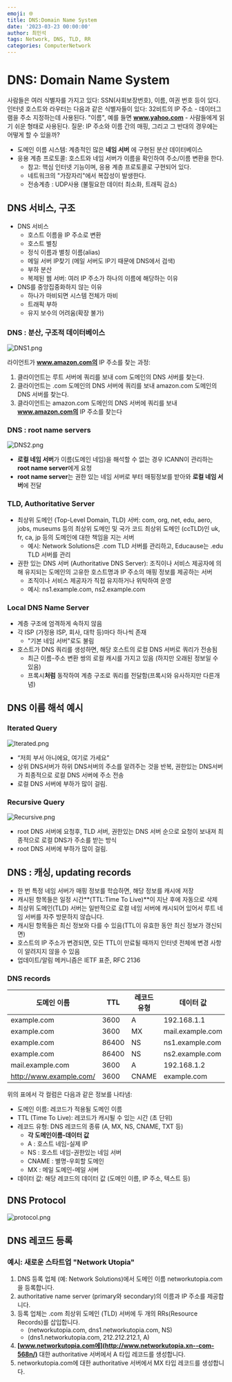 ```yaml
---
emoji: 🌐
title: DNS:Domain Name System
date: '2023-03-23 00:00:00'
author: 최민석
tags: Network, DNS, TLD, RR
categories: ComputerNetwork
---
```

# DNS: Domain Name System

사람들은 여러 식별자를 가지고 있다:
SSN(사회보장번호), 이름, 여권 번호 등이 있다.
인터넷 호스트와 라우터는 다음과 같은 식별자들이 있다:
32비트의 IP 주소 - 데이터그램을 주소 지정하는데 사용된다.
"이름", 예를 들면 **www.yahoo.com** - 사람들에게 읽기 쉬운 형태로 사용된다.
질문: IP 주소와 이름 간의 매핑, 그리고 그 반대의 경우에는 어떻게 할 수 있을까?

- 도메인 이름 시스템:
  계층적인 많은 **네임 서버** 에 구현된 분산 데이터베이스
- 응용 계층 프로토콜: 호스트와 네임 서버가 이름을 확인하여 주소/이름 변환을 한다.
    - 참고: 핵심 인터넷 기능이며, 응용 계층 프로토콜로 구현되어 있다.
    - 네트워크의 "가장자리"에서 복잡성이 발생한다.
    - 전송계층 : UDP사용 (불필요한 데이터 최소화, 트래픽 감소)

## DNS 서비스, 구조

- DNS 서비스
    - 호스트 이름을 IP 주소로 변환
    - 호스트 별칭
    - 정식 이름과 별칭 이름(alias)
    - 메일 서버 IP찾기 (메일 서버도 IP기 때문에 DNS에서 검색)
    - 부하 분산
    - 복제된 웹 서버: 여러 IP 주소가 하나의 이름에 해당하는 이유
- DNS를 중앙집중화하지 않는 이유
    - 하나가 마비되면 시스템 전체가 마비
    - 트래픽 부하
    - 유지 보수의 어려움(확장 불가)

### DNS : 분산, 구조적 데이터베이스

![DNS1.png](DNS1.png)

라이언트가 **www.amazon.com의** IP 주소를 찾는 과정:

1. 클라이언트는 루트 서버에 쿼리를 보내 com 도메인의 DNS 서버를 찾는다.
2. 클라이언트는 .com 도메인의 DNS 서버에 쿼리를 보내 amazon.com 도메인의 DNS 서버를 찾는다.
3. 클라이언트는 amazon.com 도메인의 DNS 서버에 쿼리를 보내 **www.amazon.com의** IP 주소를 찾는다

### DNS : root name servers

![DNS2.png](DNS2.png)

- **로컬 네임 서버**가 이름(도메인 네임)을 해석할 수 없는 경우 ICANN이 관리하는 **root name server**에게 요청
- **root name server**는 권한 있는 네임 서버로 부터 매핑정보를 받아와 **로컬 네임 서버**에 전달

### TLD, Authoritative Server

- 최상위 도메인 (Top-Level Domain, TLD) 서버: com, org, net, edu, aero, jobs, museums 등의 최상위 도메인 및 국가 코드 최상위 도메인 (ccTLD)인 uk, fr, ca, jp 등의 도메인에 대한 책임을 지는 서버
    - 예시: Network Solutions은 .com TLD 서버를 관리하고, Educause는 .edu TLD 서버를 관리
- 권한 있는 DNS 서버 (Authoritative DNS Server): 조직이나 서비스 제공자에 의해 유지되는 도메인의 고유한 호스트명과 IP 주소의 매핑 정보를 제공하는 서버
    - 조직이나 서비스 제공자가 직접 유지하거나 위탁하여 운영
    - 예시: ns1.example.com, ns2.example.com

### Local DNS Name Server

- 계층 구조에 엄격하게 속하지 않음
- 각 ISP (가정용 ISP, 회사, 대학 등)마다 하나씩 존재
    - "기본 네임 서버"로도 불림
- 호스트가 DNS 쿼리를 생성하면, 해당 호스트의 로컬 DNS 서버로 쿼리가 전송됨
    - 최근 이름-주소 변환 쌍의 로컬 캐시를 가지고 있음 (하지만 오래된 정보일 수 있음)
    - 프록시**처럼** 동작하여 계층 구조로 쿼리를 전달함(프록시와 유사하지만 다른개념)

## DNS 이름 해석 예시

### Iterated Query

![Iterated.png](Iterated.png)

- “저희 부서 아니에요, 여기로 가세요”
- 상위 DNS서버가 하위 DNS서버의 주소를 알려주는 것을 반복, 권한있는 DNS서버가 최종적으로 로컬 DNS 서버에 주소 전송
- 로컬 DNS 서버에 부하가 많이 걸림.

### Recursive Query

![Recursive.png](Recursive.png)

- root DNS 서버에 요청후, TLD 서버, 권한있는 DNS 서버 순으로 요청이 보내져 최종적으로 로컬 DNS가 주소를 받는 방식
- root DNS 서버에 부하가 많이 걸림.

## DNS : 캐싱, updating records

- 한 번 특정 네임 서버가 매핑 정보를 학습하면, 해당 정보를 캐시에 저장
- 캐시된 항목들은 일정 시간**(TTL:Time To Live)**이 지난 후에 자동으로 삭제
- 최상위 도메인(TLD) 서버는 일반적으로 로컬 네임 서버에 캐시되어 있어서 루트 네임 서버를 자주 방문하지 않습니다.
- 캐시된 항목들은 최신 정보와 다를 수 있음(TTL이 유효한 동안 최신 정보가 갱신되면)
- 호스트의 IP 주소가 변경되면, 모든 TTL이 만료될 때까지 인터넷 전체에 변경 사항이 알려지지 않을 수 있음
- 업데이트/알림 메커니즘은 IETF 표준, RFC 2136

### DNS records

| 도메인 이름 | TTL | 레코드 유형 | 데이터 값 |
| --- | --- | --- | --- |
| example.com | 3600 | A | 192.168.1.1 |
| example.com | 3600 | MX | mail.example.com |
| example.com | 86400 | NS | ns1.example.com |
| example.com | 86400 | NS | ns2.example.com |
| mail.example.com | 3600 | A | 192.168.1.2 |
| http://www.example.com/ | 3600 | CNAME | example.com |

위의 표에서 각 컬럼은 다음과 같은 정보를 나타냄:

- 도메인 이름: 레코드가 적용될 도메인 이름
- TTL (Time To Live): 레코드가 캐시될 수 있는 시간 (초 단위)
- 레코드 유형: DNS 레코드의 종류 (A, MX, NS, CNAME, TXT 등)
    - **각 도메인이름-데이터 값**
    - A : 호스트 네임-실제 IP
    - NS : 호스트 네임-권한있는 네임 서버
    - CNAME : 별명-우회할 도메인
    - MX : 메일 도메인-메일 서버
- 데이터 값: 해당 레코드의 데이터 값 (도메인 이름, IP 주소, 텍스트 등)

## DNS Protocol

![protocol.png](protocol.png)

## **DNS 레코드 등록**

### **예시: 새로운 스타트업 "Network Utopia"**

1. DNS 등록 업체 (예: Network Solutions)에서 도메인 이름 networkutopia.com을 등록합니다.
2. authoritative name server (primary와 secondary)의 이름과 IP 주소를 제공합니다.
3. 등록 업체는 .com 최상위 도메인 (TLD) 서버에 두 개의 RRs(Resource Records)를 삽입합니다.
    - (networkutopia.com, dns1.networkutopia.com, NS)
    - (dns1.networkutopia.com, 212.212.212.1, A)
4. **[www.networkutopia.com에](http://www.networkutopia.xn--com-568n/)** 대한 authoritative 서버에서 A 타입 레코드를 생성합니다.
5. networkutopia.com에 대한 authoritative 서버에서 MX 타입 레코드를 생성합니다.
```toc
```
